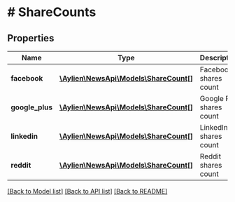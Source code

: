 # # ShareCounts

## Properties

Name | Type | Description | Notes
------------ | ------------- | ------------- | -------------
**facebook** | [**\Aylien\NewsApi\Models\ShareCount[]**](ShareCount.md) | Facebook shares count | [optional] 
**google_plus** | [**\Aylien\NewsApi\Models\ShareCount[]**](ShareCount.md) | Google Plus shares count | [optional] 
**linkedin** | [**\Aylien\NewsApi\Models\ShareCount[]**](ShareCount.md) | LinkedIn shares count | [optional] 
**reddit** | [**\Aylien\NewsApi\Models\ShareCount[]**](ShareCount.md) | Reddit shares count | [optional] 

[[Back to Model list]](../../README.md#documentation-for-models) [[Back to API list]](../../README.md#documentation-for-api-endpoints) [[Back to README]](../../README.md)


